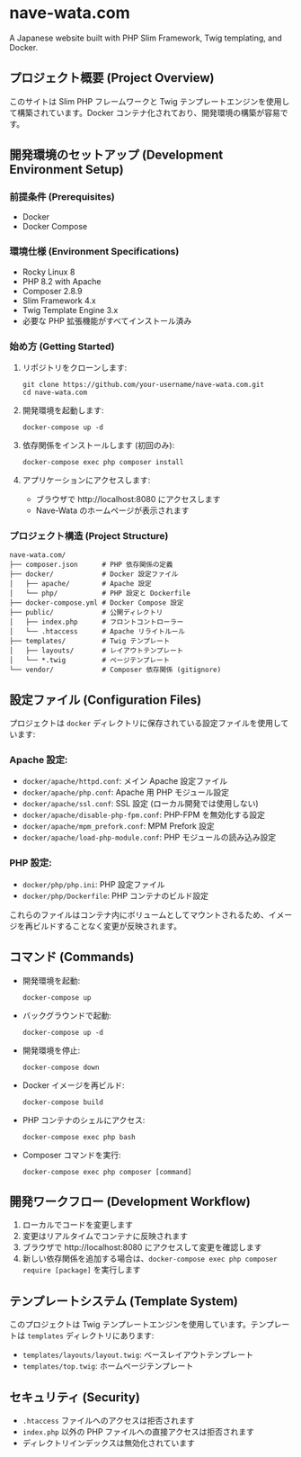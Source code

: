 # nave-wata.com

A Japanese website built with PHP Slim Framework, Twig templating, and Docker.

## プロジェクト概要 (Project Overview)

このサイトは Slim PHP フレームワークと Twig テンプレートエンジンを使用して構築されています。Docker コンテナ化されており、開発環境の構築が容易です。

## 開発環境のセットアップ (Development Environment Setup)

### 前提条件 (Prerequisites)

- Docker
- Docker Compose

### 環境仕様 (Environment Specifications)

- Rocky Linux 8
- PHP 8.2 with Apache
- Composer 2.8.9
- Slim Framework 4.x
- Twig Template Engine 3.x
- 必要な PHP 拡張機能がすべてインストール済み

### 始め方 (Getting Started)

1. リポジトリをクローンします:
   ```
   git clone https://github.com/your-username/nave-wata.com.git
   cd nave-wata.com
   ```

2. 開発環境を起動します:
   ```
   docker-compose up -d
   ```

3. 依存関係をインストールします (初回のみ):
   ```
   docker-compose exec php composer install
   ```

4. アプリケーションにアクセスします:
   - ブラウザで http://localhost:8080 にアクセスします
   - Nave-Wata のホームページが表示されます

### プロジェクト構造 (Project Structure)

```
nave-wata.com/
├── composer.json      # PHP 依存関係の定義
├── docker/            # Docker 設定ファイル
│   ├── apache/        # Apache 設定
│   └── php/           # PHP 設定と Dockerfile
├── docker-compose.yml # Docker Compose 設定
├── public/            # 公開ディレクトリ
│   ├── index.php      # フロントコントローラー
│   └── .htaccess      # Apache リライトルール
├── templates/         # Twig テンプレート
│   ├── layouts/       # レイアウトテンプレート
│   └── *.twig         # ページテンプレート
└── vendor/            # Composer 依存関係 (gitignore)
```

## 設定ファイル (Configuration Files)

プロジェクトは `docker` ディレクトリに保存されている設定ファイルを使用しています:

### Apache 設定:
- `docker/apache/httpd.conf`: メイン Apache 設定ファイル
- `docker/apache/php.conf`: Apache 用 PHP モジュール設定
- `docker/apache/ssl.conf`: SSL 設定 (ローカル開発では使用しない)
- `docker/apache/disable-php-fpm.conf`: PHP-FPM を無効化する設定
- `docker/apache/mpm_prefork.conf`: MPM Prefork 設定
- `docker/apache/load-php-module.conf`: PHP モジュールの読み込み設定

### PHP 設定:
- `docker/php/php.ini`: PHP 設定ファイル
- `docker/php/Dockerfile`: PHP コンテナのビルド設定

これらのファイルはコンテナ内にボリュームとしてマウントされるため、イメージを再ビルドすることなく変更が反映されます。

## コマンド (Commands)

- 開発環境を起動:
  ```
  docker-compose up
  ```

- バックグラウンドで起動:
  ```
  docker-compose up -d
  ```

- 開発環境を停止:
  ```
  docker-compose down
  ```

- Docker イメージを再ビルド:
  ```
  docker-compose build
  ```

- PHP コンテナのシェルにアクセス:
  ```
  docker-compose exec php bash
  ```

- Composer コマンドを実行:
  ```
  docker-compose exec php composer [command]
  ```

## 開発ワークフロー (Development Workflow)

1. ローカルでコードを変更します
2. 変更はリアルタイムでコンテナに反映されます
3. ブラウザで http://localhost:8080 にアクセスして変更を確認します
4. 新しい依存関係を追加する場合は、`docker-compose exec php composer require [package]` を実行します

## テンプレートシステム (Template System)

このプロジェクトは Twig テンプレートエンジンを使用しています。テンプレートは `templates` ディレクトリにあります:

- `templates/layouts/layout.twig`: ベースレイアウトテンプレート
- `templates/top.twig`: ホームページテンプレート

## セキュリティ (Security)

- `.htaccess` ファイルへのアクセスは拒否されます
- `index.php` 以外の PHP ファイルへの直接アクセスは拒否されます
- ディレクトリインデックスは無効化されています
